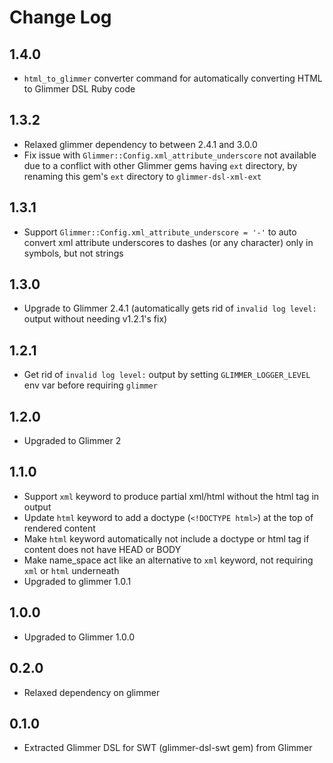# Change Log

## 1.4.0

- `html_to_glimmer` converter command for automatically converting HTML to Glimmer DSL Ruby code

## 1.3.2

- Relaxed glimmer dependency to between 2.4.1 and 3.0.0
- Fix issue with `Glimmer::Config.xml_attribute_underscore` not available due to a conflict with other Glimmer gems having `ext` directory, by renaming this gem's `ext` directory to `glimmer-dsl-xml-ext`

## 1.3.1

- Support `Glimmer::Config.xml_attribute_underscore = '-'` to auto convert xml attribute underscores to dashes (or any character) only in symbols, but not strings

## 1.3.0

- Upgrade to Glimmer 2.4.1 (automatically gets rid of `invalid log level:` output without needing v1.2.1's fix)

## 1.2.1

- Get rid of `invalid log level:` output by setting `GLIMMER_LOGGER_LEVEL` env var before requiring `glimmer`

## 1.2.0

- Upgraded to Glimmer 2

## 1.1.0

- Support `xml` keyword to produce partial xml/html without the html tag in output
- Update `html` keyword to add a doctype (`<!DOCTYPE html>`) at the top of rendered content
- Make `html` keyword automatically not include a doctype or html tag if content does not have HEAD or BODY
- Make name_space act like an alternative to `xml` keyword, not requiring `xml` or `html` underneath
- Upgraded to glimmer 1.0.1

## 1.0.0

- Upgraded to Glimmer 1.0.0

## 0.2.0

- Relaxed dependency on glimmer

## 0.1.0

- Extracted Glimmer DSL for SWT (glimmer-dsl-swt gem) from Glimmer
